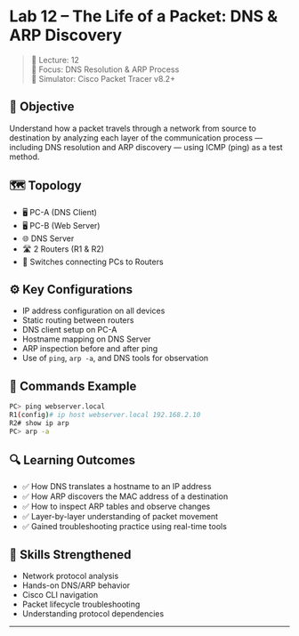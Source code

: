 # Lab 12 – The Life of a Packet: DNS & ARP Discovery

> 📅 Lecture: 12  
> 🧠 Focus: DNS Resolution & ARP Process  
> 🧪 Simulator: Cisco Packet Tracer v8.2+  

## 📝 Objective  
Understand how a packet travels through a network from source to destination by analyzing each layer of the communication process — including DNS resolution and ARP discovery — using ICMP (ping) as a test method.

## 🗺️ Topology  
- 🖥️ PC-A (DNS Client)  
- 🖥️ PC-B (Web Server)  
- 🌐 DNS Server  
- 🛣️ 2 Routers (R1 & R2)  
- 🧩 Switches connecting PCs to Routers  

## ⚙️ Key Configurations  
- IP address configuration on all devices  
- Static routing between routers  
- DNS client setup on PC-A  
- Hostname mapping on DNS Server  
- ARP inspection before and after ping  
- Use of `ping`, `arp -a`, and DNS tools for observation  

## 🔧 Commands Example

```bash
PC> ping webserver.local
R1(config)# ip host webserver.local 192.168.2.10
R2# show ip arp
PC> arp -a
```

## 🔍 Learning Outcomes  
- ✅ How DNS translates a hostname to an IP address  
- ✅ How ARP discovers the MAC address of a destination  
- ✅ How to inspect ARP tables and observe changes  
- ✅ Layer-by-layer understanding of packet movement  
- ✅ Gained troubleshooting practice using real-time tools  

## 🧠 Skills Strengthened  
- Network protocol analysis  
- Hands-on DNS/ARP behavior  
- Cisco CLI navigation  
- Packet lifecycle troubleshooting  
- Understanding protocol dependencies

---
